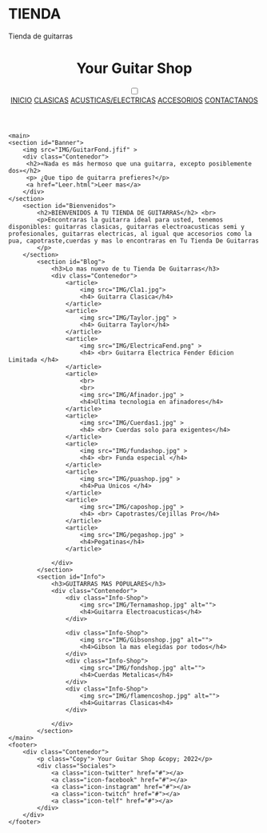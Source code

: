 # TIENDA
Tienda de guitarras
<!DOCTYPE html>
<html lang="en">
<head>
    <meta charset="UTF-8">
    <meta http-equiv="X-UA-Compatible" content="IE=edge">
    <meta name="viewport" content="width=device-width, initial-scale=1.0">
    <title>Your Guitar Shop</title>
    <head>
        <link rel="icon" href="IMG/ICON.avif">
    </head>
    <link rel="stylesheet" href="CSS/fontello.css">
    <link rel="stylesheet" href="CSS/style.css">
</head>
<body>
    <header>
        <div class="Contenedor">
            <h1 class="icon-menu">Your Guitar Shop</h1>
            <input type="checkbox" id="menu-bar">
            <label class="icon-opcion" for="menu-bar"></label>
            <nav class="menu">
                <a href="index.html">INICIO</a>
                <a href="Clasicas.html">CLASICAS</a>
                <a href="Acusticas.html">ACUSTICAS/ELECTRICAS</a>
                <a href="Accesorios.html">ACCESORIOS</a>
                <a href="Contactanos.html">CONTACTANOS</a>
            </nav
        </div>
    </header>

    <main>
    <section id="Banner">
        <img src="IMG/GuitarFond.jfif" >
        <div class="Contenedor">
         <h2>«Nada es más hermoso que una guitarra, excepto posiblemente dos»</h2>
         <p> ¿Que tipo de guitarra prefieres?</p>
         <a href="Leer.html">Leer mas</a>
        </div>
    </section>
        <section id="Bienvenidos">
            <h2>BIENVENIDOS A TU TIENDA DE GUITARRAS</h2> <br>
            <p>Encontraras la guitarra ideal para usted, tenemos disponibles: guitarras clasicas, guitarras electroacusticas semi y profesionales, guitarras electricas, al igual que accesorios como la pua, capotraste,cuerdas y mas lo encontraras en Tu Tienda De Guitarras
            </p>
        </section>
            <section id="Blog">
                <h3>Lo mas nuevo de tu Tienda De Guitarras</h3>
                <div class="Contenedor">
                    <article>
                        <img src="IMG/Cla1.jpg">
                        <h4> Guitarra Clasica</h4>
                    </article>
                    <article>
                        <img src="IMG/Taylor.jpg" >
                        <h4> Guitarra Taylor</h4>
                    </article>
                    <article>
                        <img src="IMG/ElectricaFend.png" >
                        <h4> <br> Guitarra Electrica Fender Edicion Limitada </h4>
                    </article>
                    <article>
                        <br>
                        <br>
                        <img src="IMG/Afinador.jpg" >
                        <h4>Ultima tecnologia en afinadores</h4>
                    </article>
                    <article>
                        <img src="IMG/Cuerdas1.jpg" >
                        <h4> <br> Cuerdas solo para exigentes</h4>
                    </article>
                    <article>
                        <img src="IMG/fundashop.jpg" >
                        <h4> <br> Funda especial </h4>
                    </article>
                    <article>
                        <img src="IMG/puashop.jpg" >
                        <h4>Pua Unicos </h4>
                    </article>
                    <article>
                        <img src="IMG/caposhop.jpg" >
                        <h4> <br> Capotrastes/Cejillas Pro</h4>
                    </article>
                    <article>
                        <img src="IMG/pegashop.jpg" >
                        <h4>Pegatinas</h4>
                    </article>
                
                </div>
            </section>
            <section id="Info">
                <h3>GUITARRAS MAS POPULARES</h3>
                <div class="Contenedor">
                    <div class="Info-Shop">
                        <img src="IMG/Ternamashop.jpg" alt="">
                        <h4>Guitarra Electroacusticas</h4>
                    </div>
                
                    <div class="Info-Shop">
                        <img src="IMG/Gibsonshop.jpg" alt="">
                        <h4>Gibson la mas elegidas por todos</h4>
                    </div>
                    <div class="Info-Shop">
                        <img src="IMG/fondshop.jpg" alt="">
                        <h4>Cuerdas Metalicas</h4>
                    </div>
                    <div class="Info-Shop">
                        <img src="IMG/flamencoshop.jpg" alt="">
                        <h4>Guitarras Clasicas<h4>
                    </div>

                </div>
            </section>
    </main>
    <footer>
        <div class="Contenedor">
            <p class="Copy"> Your Guitar Shop &copy; 2022</p>
            <div class="Sociales">
                <a class="icon-twitter" href="#"></a>
                <a class="icon-facebook" href="#"></a>
                <a class="icon-instagram" href="#"></a>
                <a class="icon-twitch" href="#"></a>
                <a class="icon-telf" href="#"></a>  
            </div>
        </div>
    </footer>
</body>
</html>
